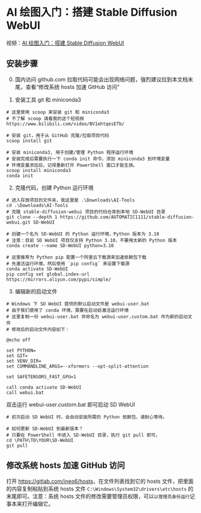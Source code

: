 # AI 绘图入门：搭建 Stable Diffusion WebUI

视频：[AI 绘图入门：搭建 Stable Diffusion WebUI](https://www.bilibili.com/video/BV1jPyuYMEuf/)

## 安装步骤

0. 国内访问 github.com 拉取代码可能会出现网络问题，强烈建议拉到本文档末尾，查看“修改系统 hosts 加速 GitHub 访问”

1. 安装工具 git 和 miniconda3

```
# 这里使用 scoop 来安装 git 和 miniconda3
# 不了解 scoop 请看我的这个短视频 https://www.bilibili.com/video/BV1ehtqesETb/

# 安装 git，用于从 GitHub 克隆/拉取项目代码
scoop install git

# 安装 miniconda3, 用于创建/管理 Python 程序运行环境
# 安装完成后需要执行一下 conda init 命令，添加 miniconda3 到环境变量
# 环境变量添加后，记得重新打开 PowerShell 窗口才能生效。
scoop install miniconda3
conda init
```

2. 克隆代码，创建 Python 运行环境

```
# 进入存放项目的文件夹，我这里是 .\Downloads\AI-Tools
cd .\Downloads\AI-Tools
# 克隆 stable-diffusion-webui 项目的代码仓库到本地 SD-WebUI 目录
git clone --depth 1 https://github.com/AUTOMATIC1111/stable-diffusion-webui.git SD-WebUI

# 创建一个名为 SD-WebUI 的 Python 运行环境，Python 版本为 3.10
# 注意：目前 SD WebUI 项目仅支持 Python 3.10，不要用太新的 Python 版本
conda create --name SD-WebUI python=3.10

# 这里推荐为 Python pip 配置一个阿里云下载源来加速依赖包下载
# 先激活运行环境，然后使用 `pip config` 来设置下载源
conda activate SD-WebUI
pip config set global.index-url https://mirrors.aliyun.com/pypi/simple/
```

3. 编辑新的启动文件

```
# Windows 下 SD WebUI 提供的默认启动文件是 webui-user.bat
# 由于我们使用了 conda 环境，需要在启动前激活运行环境
# 这里复制一份 webui-user.bat 并命名为 webui-user.custom.bat 作为新的启动文件
# 修改后的启动文件内容如下：

@echo off

set PYTHON=
set GIT=
set VENV_DIR=
set COMMANDLINE_ARGS=--xformers --opt-split-attention

set SAFETENSORS_FAST_GPU=1

call conda activate SD-WebUI
call webui.bat
```

双击运行 webui-user.custom.bat 即可启动 SD WebUI

```
# 初次启动 SD WebUI 时，会自动安装所需的 Python 依赖包，请耐心等待。
```

```
# 如何更新 SD-WebUI 到最新版本？
# 只要在 PowerShell 中进入 SD-WebUI 目录，执行 git pull 即可。
cd \PATH\TO\YOUR\SD-WebUI
git pull
```

## 修改系统 hosts 加速 GitHub 访问

打开 <https://gitlab.com/ineo6/hosts>，在文件列表找到它的 hosts 文件，把里面的内容复制粘贴到系统 hosts 文件 `C:\Windows\System32\drivers\etc\hosts` 的末尾即可。注意：系统 hosts 文件的修改需要管理员权限，可以`以管理员身份运行`记事本来打开编辑它。
